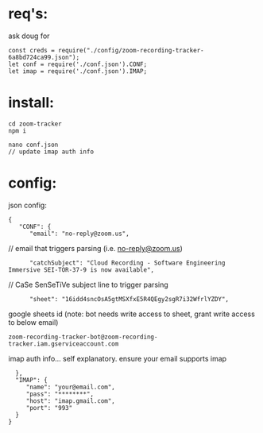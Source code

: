 
# req's:
ask doug for
```
const creds = require("./config/zoom-recording-tracker-6a8bd724ca99.json");
let conf = require('./conf.json').CONF;
let imap = require('./conf.json').IMAP;

```

# install:

```
cd zoom-tracker
npm i

nano conf.json
// update imap auth info
```


# config:

json config:
```
{
   "CONF": {
      "email": "no-reply@zoom.us",
```
      
// email that triggers parsing (i.e. no-reply@zoom.us)
```    
      "catchSubject": "Cloud Recording - Software Engineering Immersive SEI-TOR-37-9 is now available",
```
// CaSe SenSeTiVe subject line to trigger parsing
```      
      "sheet": "16idd4sncOsA5gtMSXfxE5R4QEgy2sgR7i32WfrlYZDY",
```
 google sheets id (note: bot needs write access to sheet, grant write access to below email)
 ```
 zoom-recording-tracker-bot@zoom-recording-tracker.iam.gserviceaccount.com
 ```
 
 imap auth info... self explanatory.  ensure your email supports imap
 ```
   },
   "IMAP": {
      "name": "your@email.com",
      "pass": "********",
      "host": "imap.gmail.com",
      "port": "993"
   }
}
```